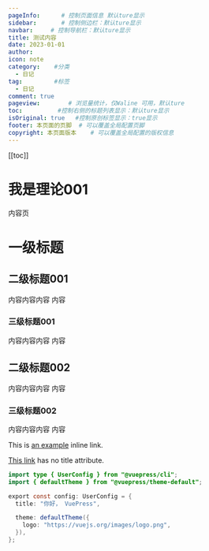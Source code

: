 ```yaml
---
pageInfo:      # 控制页面信息 默认ture显示
sidebar:       # 控制侧边栏：默认ture显示
navbar:     # 控制导航栏：默认ture显示
title: 测试内容
date: 2023-01-01
author: 
icon: note  
category:    #分类
  - 日记
tag:         #标签
  - 日记
comment: true
pageview:        # 浏览量统计，仅Waline 可用，默认ture
toc:          #控制右侧的标题列表显示：默认ture显示
isOriginal: true   #控制原创标签显示：true显示
footer: 本页面的页脚  # 可以覆盖全局配置页脚
copyright: 本页面版本    # 可以覆盖全局配置的版权信息
---
```



[[toc]]
# 我是理论001
内容页

<AudioPlayer
  src="/assets/assets/sample.mp3"
  title="A Sample Audio"
  poster="/logo.svg"
/>

# 一级标题
## 二级标题001
内容内容内容
内容
### 三级标题001
内容内容内容
内容
## 二级标题002
内容内容内容
内容
### 三级标题002
内容内容内容
内容

<p>
  This is <a href="http://example.com/" title="Title"> an example</a> inline
  link.
</p>

<p><a href="http://example.net/">This link</a> has no title attribute.</p>


```java 
import type { UserConfig } from "@vuepress/cli";
import { defaultTheme } from "@vuepress/theme-default";

export const config: UserConfig = {
  title: "你好， VuePress",

  theme: defaultTheme({
    logo: "https://vuejs.org/images/logo.png",
  }),
};
```
